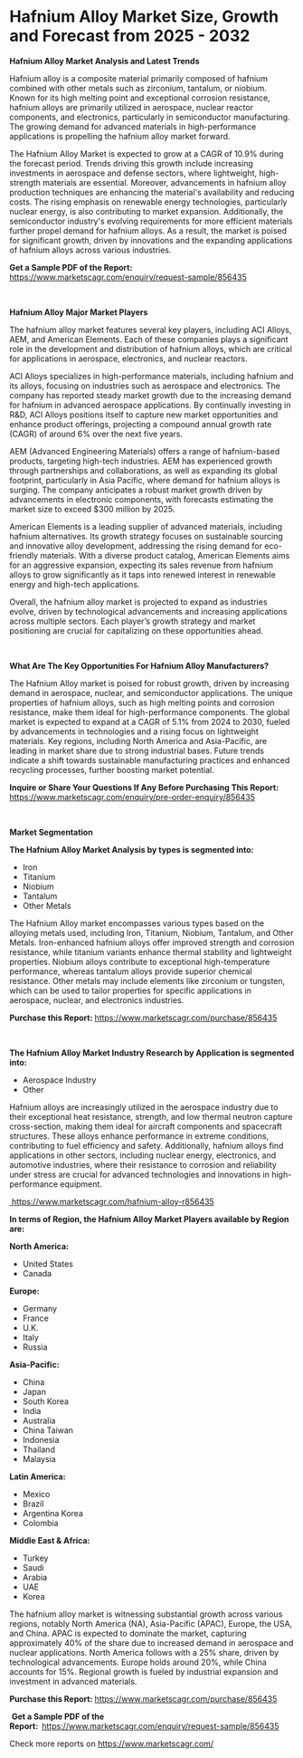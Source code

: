 <p><h1>Hafnium Alloy Market Size, Growth and Forecast from 2025 - 2032</h1></p><p><strong>Hafnium Alloy Market Analysis and Latest Trends</strong></p>
<p><p>Hafnium alloy is a composite material primarily composed of hafnium combined with other metals such as zirconium, tantalum, or niobium. Known for its high melting point and exceptional corrosion resistance, hafnium alloys are primarily utilized in aerospace, nuclear reactor components, and electronics, particularly in semiconductor manufacturing. The growing demand for advanced materials in high-performance applications is propelling the hafnium alloy market forward.</p><p>The Hafnium Alloy Market is expected to grow at a CAGR of 10.9% during the forecast period. Trends driving this growth include increasing investments in aerospace and defense sectors, where lightweight, high-strength materials are essential. Moreover, advancements in hafnium alloy production techniques are enhancing the material's availability and reducing costs. The rising emphasis on renewable energy technologies, particularly nuclear energy, is also contributing to market expansion. Additionally, the semiconductor industry's evolving requirements for more efficient materials further propel demand for hafnium alloys. As a result, the market is poised for significant growth, driven by innovations and the expanding applications of hafnium alloys across various industries.</p></p>
<p><strong>Get a Sample PDF of the Report:&nbsp;</strong> <a href="https://www.marketscagr.com/enquiry/request-sample/856435?utm_campaign=2383&utm_medium=2&utm_source=Github&utm_content=ia&utm_term=31032025&utm_id=hafnium-alloy">https://www.marketscagr.com/enquiry/request-sample/856435</a></p>
<p>&nbsp;</p>
<p><strong>Hafnium Alloy Major Market Players</strong></p>
<p><p>The hafnium alloy market features several key players, including ACI Alloys, AEM, and American Elements. Each of these companies plays a significant role in the development and distribution of hafnium alloys, which are critical for applications in aerospace, electronics, and nuclear reactors.</p><p>ACI Alloys specializes in high-performance materials, including hafnium and its alloys, focusing on industries such as aerospace and electronics. The company has reported steady market growth due to the increasing demand for hafnium in advanced aerospace applications. By continually investing in R&D, ACI Alloys positions itself to capture new market opportunities and enhance product offerings, projecting a compound annual growth rate (CAGR) of around 6% over the next five years.</p><p>AEM (Advanced Engineering Materials) offers a range of hafnium-based products, targeting high-tech industries. AEM has experienced growth through partnerships and collaborations, as well as expanding its global footprint, particularly in Asia Pacific, where demand for hafnium alloys is surging. The company anticipates a robust market growth driven by advancements in electronic components, with forecasts estimating the market size to exceed $300 million by 2025.</p><p>American Elements is a leading supplier of advanced materials, including hafnium alternatives. Its growth strategy focuses on sustainable sourcing and innovative alloy development, addressing the rising demand for eco-friendly materials. With a diverse product catalog, American Elements aims for an aggressive expansion, expecting its sales revenue from hafnium alloys to grow significantly as it taps into renewed interest in renewable energy and high-tech applications.</p><p>Overall, the hafnium alloy market is projected to expand as industries evolve, driven by technological advancements and increasing applications across multiple sectors. Each player’s growth strategy and market positioning are crucial for capitalizing on these opportunities ahead.</p></p>
<p>&nbsp;</p>
<p><strong>What Are The Key Opportunities For Hafnium Alloy Manufacturers?</strong></p>
<p><p>The Hafnium Alloy market is poised for robust growth, driven by increasing demand in aerospace, nuclear, and semiconductor applications. The unique properties of hafnium alloys, such as high melting points and corrosion resistance, make them ideal for high-performance components. The global market is expected to expand at a CAGR of 5.1% from 2024 to 2030, fueled by advancements in technologies and a rising focus on lightweight materials. Key regions, including North America and Asia-Pacific, are leading in market share due to strong industrial bases. Future trends indicate a shift towards sustainable manufacturing practices and enhanced recycling processes, further boosting market potential.</p></p>
<p><strong>Inquire or Share Your Questions If Any Before Purchasing This Report:</strong> <a href="https://www.marketscagr.com/enquiry/pre-order-enquiry/856435?utm_campaign=2383&utm_medium=2&utm_source=Github&utm_content=ia&utm_term=31032025&utm_id=hafnium-alloy">https://www.marketscagr.com/enquiry/pre-order-enquiry/856435</a></p>
<p>&nbsp;</p>
<p><strong>Market Segmentation</strong></p>
<p><strong>The Hafnium Alloy Market Analysis by types is segmented into:</strong></p>
<p><ul><li>Iron</li><li>Titanium</li><li>Niobium</li><li>Tantalum</li><li>Other Metals</li></ul></p>
<p><p>The Hafnium Alloy market encompasses various types based on the alloying metals used, including Iron, Titanium, Niobium, Tantalum, and Other Metals. Iron-enhanced hafnium alloys offer improved strength and corrosion resistance, while titanium variants enhance thermal stability and lightweight properties. Niobium alloys contribute to exceptional high-temperature performance, whereas tantalum alloys provide superior chemical resistance. Other metals may include elements like zirconium or tungsten, which can be used to tailor properties for specific applications in aerospace, nuclear, and electronics industries.</p></p>
<p><strong>Purchase this Report:&nbsp;</strong><a href="https://www.marketscagr.com/purchase/856435?utm_campaign=2383&utm_medium=2&utm_source=Github&utm_content=ia&utm_term=31032025&utm_id=hafnium-alloy">https://www.marketscagr.com/purchase/856435</a></p>
<p>&nbsp;</p>
<p><strong>The Hafnium Alloy Market Industry Research by Application is segmented into:</strong></p>
<p><ul><li>Aerospace Industry</li><li>Other</li></ul></p>
<p><p>Hafnium alloys are increasingly utilized in the aerospace industry due to their exceptional heat resistance, strength, and low thermal neutron capture cross-section, making them ideal for aircraft components and spacecraft structures. These alloys enhance performance in extreme conditions, contributing to fuel efficiency and safety. Additionally, hafnium alloys find applications in other sectors, including nuclear energy, electronics, and automotive industries, where their resistance to corrosion and reliability under stress are crucial for advanced technologies and innovations in high-performance equipment.</p></p>
<p><a href="https://www.marketscagr.com/hafnium-alloy-r856435?utm_campaign=2383&utm_medium=2&utm_source=Github&utm_content=ia&utm_term=31032025&utm_id=hafnium-alloy">&nbsp;https://www.marketscagr.com/hafnium-alloy-r856435</a></p>
<p><strong>In terms of Region, the Hafnium Alloy Market Players available by Region are:</strong></p>
<p>
    <p> <strong> North America: </strong>
        <ul>
            <li>United States</li>
            <li>Canada</li>
        </ul>
        </p> 
    <p> <strong> Europe: </strong>
        <ul>
            <li>Germany</li>
            <li>France</li>
            <li>U.K.</li>
            <li>Italy</li>
            <li>Russia</li>
        </ul>
        </p> 
    <p> <strong> Asia-Pacific: </strong>
        <ul>
            <li>China</li>
            <li>Japan</li>
            <li>South Korea</li>
            <li>India</li>
            <li>Australia</li>
            <li>China Taiwan</li>
            <li>Indonesia</li>
            <li>Thailand</li>
            <li>Malaysia</li>
        </ul>
        </p> 
    <p> <strong> Latin America: </strong>
        <ul>
            <li>Mexico</li>
            <li>Brazil</li>
            <li>Argentina Korea</li>
            <li>Colombia</li>
        </ul>
        </p> 
    <p> <strong> Middle East & Africa: </strong>
        <ul>
            <li>Turkey</li>
            <li>Saudi</li>
            <li>Arabia</li>
            <li>UAE</li>
            <li>Korea</li>
        </ul>
    </p>
    </p>
<p><p>The hafnium alloy market is witnessing substantial growth across various regions, notably North America (NA), Asia-Pacific (APAC), Europe, the USA, and China. APAC is expected to dominate the market, capturing approximately 40% of the share due to increased demand in aerospace and nuclear applications. North America follows with a 25% share, driven by technological advancements. Europe holds around 20%, while China accounts for 15%. Regional growth is fueled by industrial expansion and investment in advanced materials.</p></p>
<p><strong>Purchase this Report: </strong><a href="https://www.marketscagr.com/purchase/856435?utm_campaign=2383&utm_medium=2&utm_source=Github&utm_content=ia&utm_term=31032025&utm_id=hafnium-alloy">https://www.marketscagr.com/purchase/856435</a></p>
<p>&nbsp;<strong>Get a Sample PDF of the Report:&nbsp;&nbsp;</strong><a href="https://www.marketscagr.com/enquiry/request-sample/856435?utm_campaign=2383&utm_medium=2&utm_source=Github&utm_content=ia&utm_term=31032025&utm_id=hafnium-alloy">https://www.marketscagr.com/enquiry/request-sample/856435</a></p>
<p><strong></strong></p>
<p>Check more reports on <a href="https://www.marketscagr.com/?utm_campaign=2383&utm_medium=2&utm_source=Github&utm_content=ia&utm_term=31032025&utm_id=hafnium-alloy">https://www.marketscagr.com/</a></p>